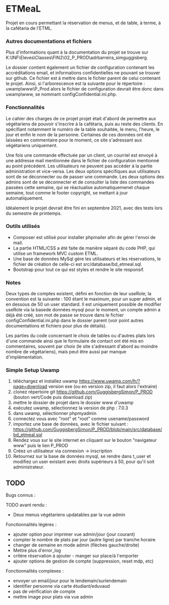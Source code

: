 # ETMeaL
Projet en cours permettant la réservation de menus, et de table, à terme, à la cafétaria de l'ETML.
### Autres documentations et fichiers
Plus d'informations quant à la documentation du projet se trouve sur K:\INF\Eleves\Classes\FIN2\02_P_PROD\adrbarreira_simguggisberg. 

Le dossier contient également un fichier de configuration contenant les accréditations email, et informations confidentielles ne pouvant se trouver sur github. Ce fichier est à mettre dans le fichier parent de celui contenant le projet. Ainsi, si l'arborescence est la suivante pour le répertoire : uwamp\www\P_Prod alors le fichier de configuration devrait être donc dans uwamp\www, se nommant configConfidential.ini.php.

### Fonctionnalités
Le cahier des charges de ce projet projet était d'abord de permettre aux végétariens de pouvoir s'inscrire à la cafétaria, puis au reste des clients. En spécifiant notamment le numéro de la table souhaitée, le menu, l'heure, le jour et enfin le nom de la personne. Certaines de ces données ont été laissées en commentaire pour le moment, ce site s'adressant aux végétariens uniquement.

Une fois une commande effectuée par un client, un courriel est envoyé à une addresse mail mentionnée dans le fichier de configuration mentionné au point précédent. Les utilisateurs ne peuvent pas accéder à la partie administration et vice-versa. Les deux options spécifiques aux utilisateurs sont de se déconnecter ou de passer une commande. Les deux options des admins sont de se déconnecter et de consulter la liste des commandes passées cette semaine, qui se réactualise automatiquemenet chaque semaine, tout comme le footer copyright, se mettant à jour automatiquement.

Idéalement le projet devrait être fini en septembre 2021, avec des tests lors du semestre de printemps.

### Outils utilisés
- Composer est utilisé pour installer phpmailer afin de gérer l'envoi de mail.
- La partie HTML/CSS a été faite de manière séparé du code PHP, qui utilise un framework MVC custom ETML.
- Une base de données MySql gère les utilisateurs et les réservations, le fichier de création de celle-ci est src/database/bd_etmeal.sql.
- Bootstrap pour tout ce qui est styles et rendre le site responsif.

### Notes
Deux types de comptes existent, défini en fonction de leur useRole; la convention est la suivante : 100 étant le maximum, pour un super admin, et en dessous de 50 un user standard. Il est uniquement possible de modifier useRole via la basede données mysql pour le moment, un compte admin a déjà été créé, son mot de passe se trouve dans le fichier configConfidential.ini.php dans le dossier parent (voir point autres documentations et fichiers pour plus de détails).

Les parties du code concernant le choix de tables ou d'autres plats lors d'une commande ainsi que le formulaire de contact ont été mis en commentaires, souvent par choix (le site s'adressant d'abord au moindre nombre de végétariens), mais peut être aussi par manque d'implémentation.

### Simple Setup Uwamp
1. téléchargez et installez uwamp https://www.uwamp.com/fr/?page=download version exe (ou en version zip, il faut alors l'extraire)
2. clonez répertoire git https://github.com/GuggisbergSimon/P_PROD (bouton vert/Code puis download zip)
3. mettre le dossier de projet dans le dossier www d'uwamp
4. exécutez uwamp, sélectionnez la version de php : 7.0.3
5. dans uwamp, sélectionner phpmyadmin
6. connectez vous avec "root" et "root" comme usename/password
7. importez une base de données, avec le fichier suivant : https://github.com/GuggisbergSimon/P_PROD/blob/main/src/database/bd_etmeal.sql
8. Rendez vous sur le site internet en cliquant sur le bouton "navigateur www" puis le lien P_PROD
9. Créez un utilisateur via connexion -> inscription
10. Retournez sur la base de données mysql, se rendre dans t_user et modifiez un user existant avec droits supérieurs à 50, pour qu'il soit administrateur.

## TODO
Bugs connus :

TODO avant rendu :
- Deux menus végétariens updatables par la vue admin

Fonctionnalités légères :
- ajouter option pour imprimer vue admin/jour (jour courant)
- compter le nombre de plats par jour (autre ligne) par tranche horaire
- changer de semaine en mode admin (flèches gauche/droite)
- Mettre plus d'error_log
- critère réservation à ajouter - manger sur place/à l'emporter
- ajouter options de gestion de compte (suppression, reset mdp, etc)

Fonctionnalités complexes :
- envoyer un email/jour pour le lendemain/surlendemain
- identifier personne via carte étudiant/eduvaud
- pas de vérification de compte
- mettre image pour plats via vue admin
